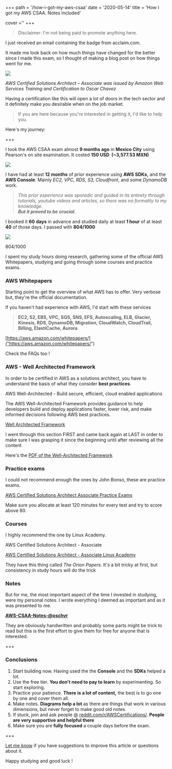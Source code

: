 +++
path =  '/how-i-got-my-aws-csaa'
date = '2020-05-14'
title =  'How I got my AWS CSAA. Notes included'

cover =''
+++

> Disclaimer: I'm not being paid to promote anything here.

I just received an email containing the badge from acclaim.com.

It made me look back on how much things have changed for the better since I made this exam, so I thought of making a blog post on how things went for me.

![](https://oschvr.s3-us-west-2.amazonaws.com/static/assets/img/aws-csaa/aws-acclaim.png)

_AWS Certified Solutions Architect – Associate was issued by Amazon Web Services Training and Certification to Oscar Chavez_

Having a certification like this will open a lot of doors in the tech sector and it definitely make you desirable when on the job market.

> If you are here because you're interested in getting it, I'd like to help you.

Here's my journey:

+++

I took the AWS CSAA exam almost **9 months ago** in **Mexico City** using Pearson's on site examination. It costed **150 USD  (~3,577.53 MXN)**

![](https://oschvr.s3-us-west-2.amazonaws.com/static/assets/img/aws-csaa/cost.png)

I have had at least **12 months** of prior experience using **AWS SDKs,** and the **AWS Console**. Mainly _EC2, VPC, RDS, S3, Cloudfront_, and some _DynamoDB_ work.

> _This prior experience was sporadic and guided in its entirety through tutorials, youtube videos and articles, so there was no formality to my knowledge._  
> _**But it proved to be crucial.**_

I booked it **60** **days** in advance and studied daily at least **1 hour** of at least **40** of those days. I passed with **804/1000**

![](https://oschvr.s3-us-west-2.amazonaws.com/static/assets/img/aws-csaa/aws-date.png)

804/1000

I spent my study hours doing research, gathering some of the official AWS Whitepapers, studying and going through some courses and practice exams.

### AWS Whitepapers

Starting point to get the overview of what AWS has to offer. Very verbose but, they're the official documentation.

If you haven't had experience with AWS, I'd start with these services

> **EC2, S2, EBS, VPC, SQS, SNS, EFS, Autoscaling, ELB, Glacier, Kinesis, RDS, DynamoDB, Migration, CloudWatch, CloudTrail, Billing, ElastiCache, Aurora**

[https://aws.amazon.com/whitepapers/]("https://aws.amazon.com/whitepapers/")

Check the FAQs too !

### AWS - Well Architected Framework

In order to be certified in AWS as a solutions architect, you have to understand the basis of what they consider **best practices**.

AWS Well-Architected - Build secure, efficient, cloud enabled applications

The AWS Well-Architected Framework provides guidance to help developers build and deploy applications faster, lower risk, and make informed decisions following AWS best practices.

[Well Architected Framework]("https://aws.amazon.com/architecture/well-architected")

I went through this section FIRST and came back again at LAST in order to make sure I was grasping it since the beginning until after reviewing all the content

Here's the [PDF of the Well-Architected Framework]("https://d1.awsstatic.com/whitepapers/architecture/AWS_Well-Architected_Framework.pdf")

### Practice exams

I could not recommend enough the ones by John Bonso, these are practice exams.

[AWS Certified Solutions Architect Associate Practice Exams]("https://www.udemy.com/course/aws-certified-solutions-architect-associate-amazon-practice-exams-saa-c02")

Make sure you allocate at least 120 minutes for every test and try to score above 80.

### Courses

I highly recommend the one by Linux Academy.

AWS Certified Solutions Architect - Associate

[AWS Certified Solutions Architect - Associate Linux Academy]("https://www.udemy.com/course/linux-academy-aws-certified-solutions-architect-associate/")

They have this thing called _The Orion Papers._ It's a bit tricky at first, but consistency in study hours will do the trick

### Notes

But for me, the most important aspect of the time I invested in studying, were my personal notes. I wrote everything I deemed as important and as it was presented to me.

[**AWS-CSAA-Notes-@oschvr**](https://oschvr.s3-us-west-2.amazonaws.com/static/assets/img/aws-csaa/AWS-CSAA-Notes-%40oschvr.pdf)

They are obviously handwritten and probably some parts might be trick to read but this is the first effort to give them for free for anyone that is interested.

+++

### Conclusions

1.  Start building now. Having used the the **Console** and the **SDKs** helped a lot.
2.  Use the free tier. **You don't need to pay to learn** by experimenting. So start exploring.
3.  Practice your patience. **There is a lot of content,** the best is to go one by one and cover them all.
4.  Make notes. **Diagrams help a lot** as there are things that work in various dimensions, but never forget to make good old notes.
5.  If stuck, join and ask people @ [reddit.com/r/AWSCertifications/]("https://www.reddit.com/r/AWSCertifications/"). **People are very supportive and helpful there**
6.  Make sure you are **fully focused** a couple days before the exam.

+++

[Let me know]("https://twitter.com/oschvr") if you have suggestions to improve this article or questions about it.

Happy studying and good luck !
